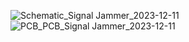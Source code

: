 ![Schematic_Signal Jammer_2023-12-11](https://github.com/ahyanr/signaljammer/assets/17157416/c8bbe4b4-4f69-40c3-a8ef-5185df207b8f)
![PCB_PCB_Signal Jammer_2023-12-11](https://github.com/ahyanr/signaljammer/assets/17157416/76521ec4-e0fe-4782-ab3b-e1298162bcda)
